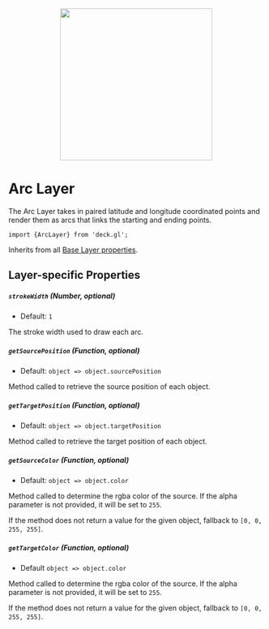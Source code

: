 <div align="center">
  <img height="300" src="https://github.com/uber/deck.gl/raw/dev/demo/src/static/images/demo-thumb-arc.jpg" />
</div>

# Arc Layer

The Arc Layer takes in paired latitude and longitude coordinated points and
render them as arcs that links the starting and ending points.

    import {ArcLayer} from 'deck.gl';

Inherits from all [Base Layer properties](/docs/layers/base-layer.md).

## Layer-specific Properties

##### `strokeWidth` (Number, optional)

- Default: `1`

The stroke width used to draw each arc.

##### `getSourcePosition` (Function, optional)

- Default: `object => object.sourcePosition`

Method called to retrieve the source position of each object.

##### `getTargetPosition` (Function, optional)

- Default: `object => object.targetPosition`

Method called to retrieve the target position of each object.

##### `getSourceColor` (Function, optional)

- Default: `object => object.color`

Method called to determine the rgba color of the source. If the alpha parameter
is not provided, it will be set to `255`.

If the method does not return a value for the given object, fallback to `[0, 0, 255, 255]`.

##### `getTargetColor` (Function, optional)

- Default `object => object.color`

Method called to determine the rgba color of the source. If the alpha parameter
is not provided, it will be set to `255`.

If the method does not return a value for the given object, fallback to `[0, 0, 255, 255]`.
